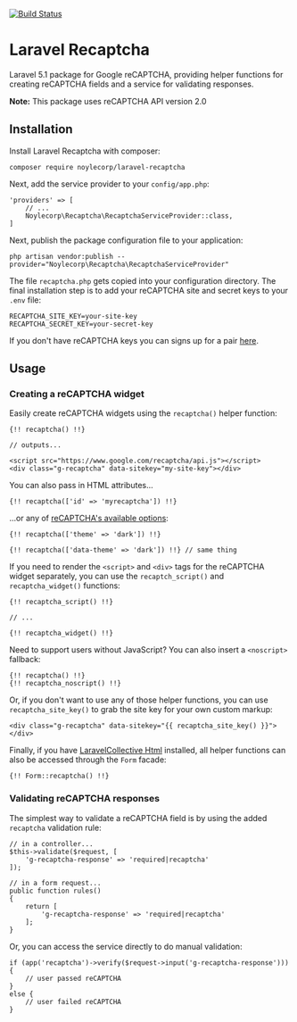 [![Build Status](https://travis-ci.org/noylecorp/laravel-recaptcha.svg)](https://travis-ci.org/noylecorp/laravel-recaptcha)

# Laravel Recaptcha

Laravel 5.1 package for Google reCAPTCHA, providing helper functions for creating reCAPTCHA fields and a service for validating responses.

**Note:** This package uses reCAPTCHA API version 2.0

## Installation

Install Laravel Recaptcha with composer:

    composer require noylecorp/laravel-recaptcha

Next, add the service provider to your `config/app.php`:

    'providers' => [
        // ...
        Noylecorp\Recaptcha\RecaptchaServiceProvider::class,
    ]

Next, publish the package configuration file to your application:

    php artisan vendor:publish --provider="Noylecorp\Recaptcha\RecaptchaServiceProvider"

The file `recaptcha.php` gets copied into your configuration directory. The final installation step is to add your reCAPTCHA site and secret keys to your `.env` file:

    RECAPTCHA_SITE_KEY=your-site-key
    RECAPTCHA_SECRET_KEY=your-secret-key

If you don't have reCAPTCHA keys you can signs up for a pair [here](https://www.google.com/recaptcha/admin).

## Usage

### Creating a reCAPTCHA widget

Easily create reCAPTCHA widgets using the `recaptcha()` helper function:

    {!! recaptcha() !!}

    // outputs...

    <script src="https://www.google.com/recaptcha/api.js"></script>
    <div class="g-recaptcha" data-sitekey="my-site-key"></div>

You can also pass in HTML attributes...

    {!! recaptcha(['id' => 'myrecaptcha']) !!}

...or any of [reCAPTCHA's available options](https://developers.google.com/recaptcha/docs/display#render_param):

    {!! recaptcha(['theme' => 'dark']) !!}

    {!! recaptcha(['data-theme' => 'dark']) !!} // same thing

If you need to render the `<script>` and `<div>` tags for the reCAPTCHA widget separately, you can use the `recaptch_script()` and `recaptcha_widget()` functions:

    {!! recaptcha_script() !!}

    // ...

    {!! recaptcha_widget() !!}

Need to support users without JavaScript? You can also insert a `<noscript>` fallback:

    {!! recaptcha() !!}
    {!! recaptcha_noscript() !!}

Or, if you don't want to use any of those helper functions, you can use `recaptcha_site_key()` to grab the site key for your own custom markup:

    <div class="g-recaptcha" data-sitekey="{{ recaptcha_site_key() }}"></div>

Finally, if you have [LaravelCollective Html](http://laravelcollective.com/docs/5.1/html) installed, all helper functions can also be accessed through the `Form` facade:

    {!! Form::recaptcha() !!}

### Validating reCAPTCHA responses

The simplest way to validate a reCAPTCHA field is by using the added `recaptcha` validation rule:

    // in a controller...
    $this->validate($request, [
        'g-recaptcha-response' => 'required|recaptcha'
    ]);

    // in a form request...
    public function rules()
    {
        return [
            'g-recaptcha-response' => 'required|recaptcha'
        ];
    }

Or, you can access the service directly to do manual validation:

    if (app('recaptcha')->verify($request->input('g-recaptcha-response'))) {
        // user passed reCAPTCHA
    }
    else {
        // user failed reCAPTCHA
    }
